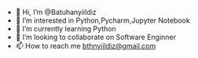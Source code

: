 - 👋 Hi, I’m @Batuhanyiildiz
- 👀 I’m interested in Python,Pycharm,Jupyter Notebook  
- 🌱 I’m currently learning Python
- 💞️ I’m looking to collaborate on Software Enginner
- 📫 How to reach me bthnyiildiz@gmail.com

<!---
Batuhanyiildiz/Batuhanyiildiz is a ✨ special ✨ repository because its `README.md` (this file) appears on your GitHub profile.
You can click the Preview link to take a look at your changes.
--->
